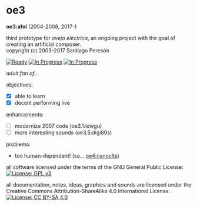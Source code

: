 # oe3

**oe3:afol** (2004-2008, 2017-)

third prototype for _oveja eléctrica_, an ongoing project with the goal of creating an artificial composer.  
copyright (c) 2003-2017 Santiago Peresón

[![Ready](https://badge.waffle.io/yacosp/oe3.png?label=ready&title=Ready)](https://waffle.io/yacosp/oe3?utm_source=badge) [![In Progress](https://badge.waffle.io/yacosp/oe3.svg?label=in%20progress&title=In%20Progress)](http://waffle.io/yacosp/oe3) [![In Progress](https://badge.waffle.io/yacosp/oe3.svg?label=done&title=Done)](http://waffle.io/yacosp/oe3)


_adult fan of..._

objectives:
- [x] able to learn
- [x] decent performing live

enhancements:
- [ ] modernize 2007 code (oe3.1:idwgu)
- [ ] more interesting sounds (oe3.5:digi80s)

problems:
- too human-dependent! (so... [oe4:nanoclts](https://github.com/yacosp/oe4))




all software licensed under the terms of the GNU General Public License:  
[![License: GPL v3](https://img.shields.io/badge/License-GPL%20v3-blue.svg)](https://www.gnu.org/licenses/gpl-3.0)


all documentation, notes, ideas, graphics and sounds are licensed under the Creative Commons Attribution-ShareAlike 4.0 International License:  
[![License: CC BY-SA 4.0](https://img.shields.io/badge/License-CC%20BY--SA%204.0-lightgrey.svg)](https://creativecommons.org/licenses/by-sa/4.0/)
